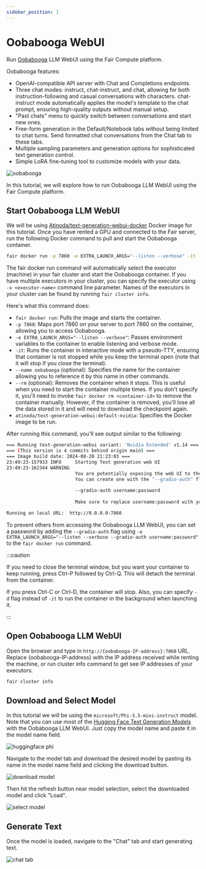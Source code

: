 ```yaml
---
sidebar_position: 1
---
```


# Oobabooga WebUI

Run [Oobabooga](https://github.com/oobabooga/text-generation-webui) LLM WebUI using the Fair Compute platform.

Oobabooga features:
- OpenAI-compatible API server with Chat and Completions endpoints.
- Three chat modes: instruct, chat-instruct, and chat, allowing for both instruction-following and casual conversations with characters.
chat-instruct mode automatically applies the model's template to the chat prompt, ensuring high-quality outputs without manual setup.
- "Past chats" menu to quickly switch between conversations and start new ones.
- Free-form generation in the Default/Notebook tabs without being limited to chat turns. Send formatted chat conversations from the Chat tab to these tabs.
- Multiple sampling parameters and generation options for sophisticated text generation control.
- Simple LoRA fine-tuning tool to customize models with your data.

![oobabooga](/img/oobabooga.webp)

In this tutorial, we will explore how to run Oobabooga LLM WebUI using the Fair Compute platform.

## Start Oobabooga LLM WebUI

We will be using [Atinoda/text-generation-webui-docker](https://github.com/Atinoda/text-generation-webui-docker) Docker image
for this tutorial. Once you have rented a GPU and connected to the Fair server, run the
following Docker command to pull and start the Oobabooga container.

```bash
fair docker run -p 7860 -e EXTRA_LAUNCH_ARGS="--listen --verbose" -it --name oobabooga atinoda/text-generation-webui:default-nvidia
```

The fair docker run command will automatically select the executor (machine)
in your fair cluster and start the Oobabooga container. If you have multiple executors
in your cluster, you can specify the executor using `-x <executor-name>`
command line parameter. Names of the executors in your cluster
can be found by running `fair cluster info`.

Here's what this command does:
- `fair docker run`: Pulls the image and starts the container.
- `-p 7860`: Maps port 7860 on your server to port 7860 on the container, allowing you to access Oobabooga.
- `-e EXTRA_LAUNCH_ARGS="--listen --verbose"`: Passes environment variables to the container to enable
listening and verbose mode.
- `-it`: Runs the container in interactive mode with a pseudo-TTY, ensuring that container is not
  stopped while you keep the terminal open (note that it will stop if you close the terminal).
- `--name oobabooga` (optional): Specifies the name for the container
allowing you to reference it by this name in other commands.
- `--rm` (optional): Removes the container when it stops. This is useful when you need to start the container multiple times.
  If you don't specify it, you'll need to invoke `fair docker rm <container-id>` to remove the container manually. However, if the
  container is removed, you'll lose all the data stored in it and will need to download the checkpoint again.
- `atinoda/text-generation-webui:default-nvidia`: Specifies the Docker image to be run.

After running this command, you'll see output similar to the following:

```bash
=== Running text-generation-webui variant: 'Nvidia Extended' v1.14 ===
=== (This version is 4 commits behind origin main) ===
=== Image build date: 2024-08-20 21:23:03 ===
23:49:23-157933 INFO     Starting Text generation web UI                                                                                                                                                    
23:49:23-162344 WARNING                                                                                                                                                                                     
                         You are potentially exposing the web UI to the entire internet without any access password.                                                                                        
                         You can create one with the "--gradio-auth" flag like this:                                                                                                                        
                                                                                                                                                                                                            
                         --gradio-auth username:password                                                                                                                                                    
                                                                                                                                                                                                            
                         Make sure to replace username:password with your own.                                                                                                                              

Running on local URL:  http://0.0.0.0:7860
```

To prevent others from accessing the Oobabooga LLM WebUI, you can set a password by adding the `--gradio-auth` flag
using `-e EXTRA_LAUNCH_ARGS="--listen --verbose --gradio-auth username:password"` to the `fair docker run` command.

:::caution

If you need to close the terminal window, but you want your container to keep running,
press Ctrl-P followed by Ctrl-Q. This will detach the terminal from the container.

If you press Ctrl-C or Ctrl-D, the container will stop. Also, you can specify `-d` flag
instead of `-it` to run the container in the background when launching it.

:::

## Open Oobabooga LLM WebUI

Open the browser and type in `http://{oobabooga-IP-address}:7860` URL. Replace {oobabooga-IP-address} with the IP address
received while renting the machine, or run cluster info command to get see IP addresses of your executors.

```bash
fair cluster info
```

## Download and Select Model

In this tutorial we will be using the `microsoft/Phi-3.5-mini-instruct` model. Note that you can use most of the
[Hugging Face Text Generation Models](https://huggingface.co/models?pipeline_tag=text-generation&sort=trending)
with the Oobabooga LLM WebUI. Just copy the model name and paste it in the model name field.

![huggingface phi](/img/huggingface-phi.png)

Navigate to the model tab and download the desired model by pasting its name in the model name field and clicking
the download button.

![download model](/img/oobabooga-download-model.png)

Then hit the refresh button near model selection, select the downloaded model and click "Load".

![select model](/img/oobabooga-select-model.png)

## Generate Text

Once the model is loaded, navigate to the "Chat" tab and start generating text.

![chat tab](/img/oobabooga-chat.png)
